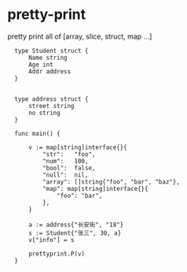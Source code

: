 # pretty-print
pretty print all of [array, slice, struct, map ...]


      type Student struct {
          Name string
          Age int
          Addr address
      }


      type address struct {
          street string
          no string
      }

      func main() {

          v := map[string]interface{}{
              "str":   "foo",
              "num":   100,
              "bool":  false,
              "null":  nil,
              "array": []string{"foo", "bar", "baz"},
              "map": map[string]interface{}{
                  "foo": "bar",
              },
          }

          a := address{"长安街", "18"}
          s := Student{"张三", 30, a}
          v["info"] = s

          prettyprint.P(v)
      }
      
      


